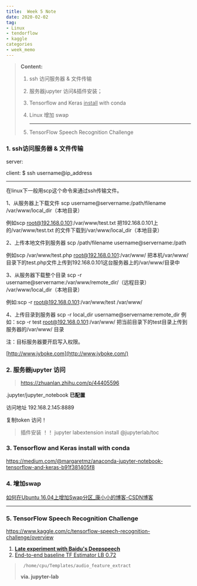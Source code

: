 ```yaml
---
title:  Week 5 Note
date: 2020-02-02
tag:
- Linux 
- tendorflow
- kaggle
categories
- week_memo
---
```




> **Content:**  
>
> 1. ssh 访问服务器 & 文件传输
>
> 2. 服务器jupyter 访问&插件安装；
>
> 3. Tensorflow and Keras <u>install</u> with conda
>
> 4. Linux 增加 swap
>
>     ---
>
> 5. TensorFlow Speech Recognition Challenge

<!-- more -->



### 1. ssh访问服务器 & 文件传输

server:

client: $ ssh username@ip_address

---

在linux下一般用scp这个命令来通过ssh传输文件。

1、从服务器上下载文件
scp username@servername:/path/filename /var/www/local_dir（本地目录）

 例如scp root@192.168.0.101:/var/www/test.txt 把192.168.0.101上的/var/www/test.txt 的文件下载到/var/www/local_dir（本地目录）

2、上传本地文件到服务器
scp /path/filename username@servername:/path  

例如scp /var/www/test.php root@192.168.0.101:/var/www/ 把本机/var/www/目录下的test.php文件上传到192.168.0.101这台服务器上的/var/www/目录中 

3、从服务器下载整个目录
scp -r username@servername:/var/www/remote_dir/（远程目录） /var/www/local_dir（本地目录）

例如:scp -r root@192.168.0.101:/var/www/test /var/www/  

4、上传目录到服务器
scp -r local_dir username@servername:remote_dir
例如：scp -r test  root@192.168.0.101:/var/www/  把当前目录下的test目录上传到服务器的/var/www/ 目录

注：目标服务器要开启写入权限。

[http://www.jyboke.com](http://www.jyboke.com/)



### 2. 服务器jupyter 访问

> https://zhuanlan.zhihu.com/p/44405596

.jupyter/jupyter_notebook **已配置**

访问地址 192.168.2.145:8889

复制token 访问！

> 插件安装 ！！ jupyter labextension install @jupyterlab/toc



### 3. Tensorflow and Keras install with conda

https://medium.com/@margaretmz/anaconda-jupyter-notebook-tensorflow-and-keras-b91f381405f8



### 4. 增加swap

[如何在Ubuntu 16.04上增加Swap分区_康小小的博客-CSDN博客](https://blog.csdn.net/u010429286/article/details/79219230)



----



### 5. TensorFlow Speech Recognition Challenge

https://www.kaggle.com/c/tensorflow-speech-recognition-challenge/overview

1. [**Late experiment with Baidu's Deepspeech**](https://www.kaggle.com/c/tensorflow-speech-recognition-challenge/discussion/47827)
2. [End-to-end baseline TF Estimator LB 0.72](https://www.kaggle.com/alexozerin/end-to-end-baseline-tf-estimator-lb-0-72)

> ``` /home/cpu/Templates/audio_feature_extract```
>
> **via. jupyter-lab**

















